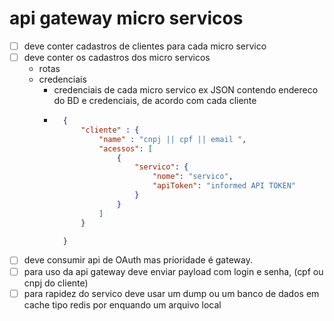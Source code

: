 # api gateway micro servicos

- [ ] deve conter cadastros de clientes para cada micro servico
- [ ] deve conter os cadastros dos micro servicos
    - rotas
    - credenciais 
        - credenciais de cada micro servico ex JSON contendo endereco do BD e credenciais, de acordo com cada cliente
        - ```json
            {
                "cliente" : {
                    "name" : "cnpj || cpf || email ",
                    "acessos": [
                        {
                            "servico": {
                                "nome": "servico",
                                "apiToken": "informed API TOKEN"
                            }
                        }
                    ]
                }

            }
            ```
- [ ] deve consumir api de OAuth mas prioridade é gateway.
- [ ] para uso da api gateway deve enviar payload com login e senha, (cpf ou cnpj do cliente)
- [ ] para rapidez do servico deve usar um dump ou um banco de dados em cache tipo redis por enquando um arquivo local
